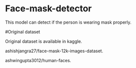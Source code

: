 # Face-mask-detector
This model can detect if the person is wearing mask properly.


#Original dataset

Original dataset is available in kaggle.

ashishjangra27/face-mask-12k-images-dataset.

ashwingupta3012/human-faces.
